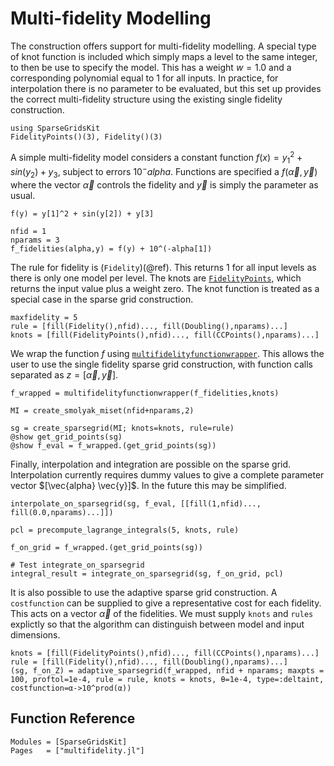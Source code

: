 # Multi-fidelity Modelling
The construction offers support for multi-fidelity modelling.
A special type of knot function is included which simply maps a level to the same integer, to then be use to specify the model.
This has a weight $w=1.0$ and a corresponding polynomial equal to $1$ for all inputs.
In practice, for interpolation there is no parameter to be evaluated, but this set up provides the correct multi-fidelity structure using the existing single fidelity construction.
```@example mf
using SparseGridsKit
FidelityPoints()(3), Fidelity()(3)
```

A simple multi-fidelity model considers a constant function $f(x)=y_1^2 + sin(y_2) + y_3$, subject to errors $10^-alpha$.
Functions are specified a $f(\vec{\alpha},\vec{y})$ where the vector $\vec{\alpha}$ controls the fidelity and $\vec{y}$ is simply the parameter as usual.
```@example mf
f(y) = y[1]^2 + sin(y[2]) + y[3]

nfid = 1
nparams = 3
f_fidelities(alpha,y) = f(y) + 10^(-alpha[1])
```

The rule for fidelity is (`Fidelity`)(@ref).
This returns $1$ for all input levels as there is only one model per level.
The knots are [`FidelityPoints`](@ref), which returns the input value plus a weight zero.
The knot function is treated as a special case in the sparse grid construction.
```@example mf
maxfidelity = 5
rule = [fill(Fidelity(),nfid)..., fill(Doubling(),nparams)...]
knots = [fill(FidelityPoints(),nfid)..., fill(CCPoints(),nparams)...]
```

We wrap the function $f$ using [`multifidelityfunctionwrapper`](@ref).
This allows the user to use the single fidelity sparse grid construction, with function calls separated as $z=[\vec{\alpha},\vec{y}]$.
```@example mf
f_wrapped = multifidelityfunctionwrapper(f_fidelities,knots)

MI = create_smolyak_miset(nfid+nparams,2)

sg = create_sparsegrid(MI; knots=knots, rule=rule)
@show get_grid_points(sg)
@show f_eval = f_wrapped.(get_grid_points(sg))
```
Finally, interpolation and integration are possible on the sparse grid.
Interpolation currently requires dummy values to give a complete parameter vector $[\vec{alpha} \vec{y}]$.
In the future this may be simplified.
```@example mf
interpolate_on_sparsegrid(sg, f_eval, [[fill(1,nfid)..., fill(0.0,nparams)...]])

pcl = precompute_lagrange_integrals(5, knots, rule)

f_on_grid = f_wrapped.(get_grid_points(sg))

# Test integrate_on_sparsegrid
integral_result = integrate_on_sparsegrid(sg, f_on_grid, pcl)
```

It is also possible to use the adaptive sparse grid construction.
A `costfunction` can be supplied to give a representative cost for each fidelity.
This acts on a vector $\vec{α}$ of the fidelities.
We must supply `knots` and `rules` explictly so that the algorithm can distinguish between model and input dimensions.

```@example mf
knots = [fill(FidelityPoints(),nfid)..., fill(CCPoints(),nparams)...]
rule = [fill(Fidelity(),nfid)..., fill(Doubling(),nparams)...]
(sg, f_on_Z) = adaptive_sparsegrid(f_wrapped, nfid + nparams; maxpts = 100, proftol=1e-4, rule = rule, knots = knots, θ=1e-4, type=:deltaint, costfunction=α->10^prod(α))
```

## Function Reference
```@autodocs
Modules = [SparseGridsKit]
Pages   = ["multifidelity.jl"]
```